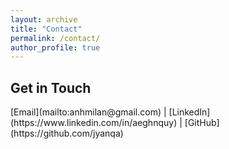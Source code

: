 ```yaml
---
layout: archive
title: "Contact"
permalink: /contact/
author_profile: true
---
```


<!-- Content coming soon -->

## Get in Touch

<div class="contact-links">
[Email](mailto:anhmilan@gmail.com) | [LinkedIn](https://www.linkedin.com/in/aeghnquy) | [GitHub](https://github.com/jyanqa)
</div> 